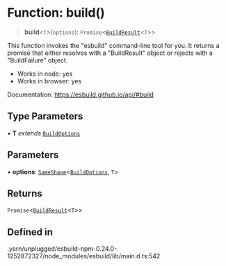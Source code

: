 # Function: build()

> **build**\<`T`\>(`options`): `Promise`\<[`BuildResult`](../interfaces/BuildResult.md)\<`T`\>\>

This function invokes the "esbuild" command-line tool for you. It returns a
promise that either resolves with a "BuildResult" object or rejects with a
"BuildFailure" object.

- Works in node: yes
- Works in browser: yes

Documentation: https://esbuild.github.io/api/#build

## Type Parameters

• **T** *extends* [`BuildOptions`](../interfaces/BuildOptions.md)

## Parameters

• **options**: [`SameShape`](../type-aliases/SameShape.md)\<[`BuildOptions`](../interfaces/BuildOptions.md), `T`\>

## Returns

`Promise`\<[`BuildResult`](../interfaces/BuildResult.md)\<`T`\>\>

## Defined in

.yarn/unplugged/esbuild-npm-0.24.0-1252872327/node\_modules/esbuild/lib/main.d.ts:542
